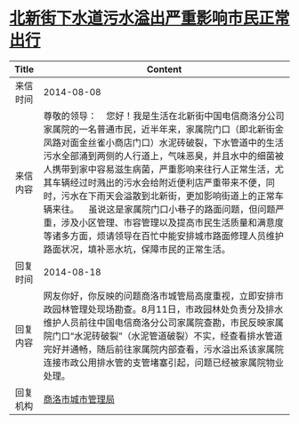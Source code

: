 # <a href="http://www.shangluo.gov.cn/zmhd/ldxxxx.jsp?urltype=leadermail.LeaderMailContentUrl&wbtreeid=1112&leadermailid=2640">北新街下水道污水溢出严重影响市民正常出行</a>
|Title|Content|
|:---:|---|
|来信时间|2014-08-08|
|来信内容|尊敬的领导：    您好！我是生活在北新街中国电信商洛分公司家属院的一名普通市民，近半年来，家属院门口（即北新街金凤路对面金丝雀小商店门口）水泥砖破裂，下水管道中的生活污水全部涌到两侧的人行道上，气味恶臭，并且水中的细菌被人携带到家中容易滋生病菌，严重影响来往行人正常生活，尤其车辆经过时溅出的污水会给附近便利店严重带来不便，同时，污水在下雨天会溢散到北新街，更加影响街道上的正常车辆来往。    虽说这是家属院门口小巷子的路面问题，但问题严重，涉及小区管理、市容管理以及提高市民生活质量和满意度等诸多方面，烦请领导在百忙中能安排城市路面修理人员维护路面状况，填补恶水坑，保障市民的正常生活。|
|回复时间|2014-08-18|
|回复内容|网友你好，你反映的问题商洛市城管局高度重视，立即安排市政园林管理处现场勘查。8月11日，市政园林处负责分及排水维护人员前往中国电信商洛分公司家属院查勘，市民反映家属院门口“水泥砖破裂”（水泥管道破裂）不实，经查看排水管道完好并通畅，随后前往家属院内部查看，污水溢出系该家属院连接市政公用排水管的支管堵塞引起，问题已经被家属院物业处理。|
|回复机构|<a href="../../categories/agencies/商洛市城市管理局.md">商洛市城市管理局</a>|